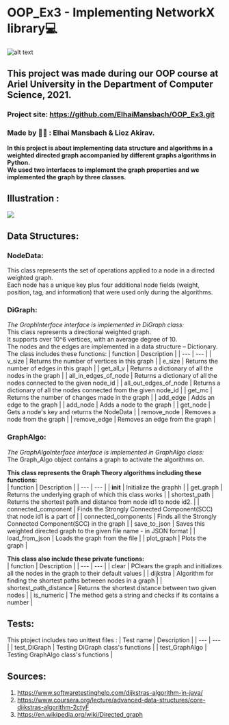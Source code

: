 # OOP_Ex3 - Implementing NetworkX library:computer:	
![alt text](https://i.ibb.co/MpFkXKD/LOGO-1.jpg)

## This project was made during our OOP course at Ariel University in the Department of Computer Science, 2021.

### Project site: https://github.com/ElhaiMansbach/OOP_Ex3.git

### Made by :student:	: Elhai Mansbach & Lioz Akirav.

**In this project is about implementing data structure and algorithms in a weighted directed graph accompanied by different graphs algorithms in Python.<br/>
We used two interfaces to implement the graph properties and we implemented the graph by three classes.<br/>**

## Illustration :


![](https://miro.medium.com/max/1228/1*OUqMXd2jmLprCqWULLll8w.gif)


## Data Structures:

### NodeData:<br/>
This class represents the set of operations applied to a node in a directed weighted graph.<br/>
Each node has a unique key plus four additional node fields (weight, position, tag, and information) that were used only during the algorithms.<br/>

### DiGraph:<br/>
*The GraphInterface interface is implemented in DiGraph class:*<br/>
This class represents a directional weighted graph.<br/>
It supports over 10^6 vertices, with an average degree of 10.<br/>
The nodes and the edges are implemented in a data structure – Dictionary.<br/>
The class includes these functions:
| function | Description |
| --- | --- |
| v_size |  Returns the number of vertices in this graph |
| e_size | Returns the number of edges in this graph |
| get_all_v | Returns a dictionary of all the nodes in the graph |
| all_in_edges_of_node | Returns a dictionary of all the nodes connected to the given node_id |
| all_out_edges_of_node | Returns a dictionary of all the nodes connected from the given node_id |
| get_mc | Returns the number of changes made in the graph |
| add_edge | Adds an edge to the graph |
| add_node | Adds a node to the graph |
| get_node | Gets a node's key and returns the NodeData |
| remove_node | Removes a node from the graph |
| remove_edge | Removes an edge from the graph |



### GraphAlgo:<br/>
*The GraphAlgoInterface interface is implemented in GraphAlgo class:*<br/>
The Graph_Algo object contains a graph to activate the algorithms on.<br/>

**This class represents the Graph Theory algorithms including these functions:**<br/>
| function | Description |
| --- | --- |
| __init__ | Initialize the graphh |
| get_graph | Returns the underlying graph of which this class works |
| shortest_path | Returns the shortest path and distance from node id1 to node id2. |
| connected_component | Finds the Strongly Connected Component(SCC) that node id1 is a part of |
| connected_components | Finds all the Strongly Connected Component(SCC) in the graph |
| save_to_json | Saves this weighted directed graph to the given file name - in JSON format |
| load_from_json | Loads the graph from the file |
| plot_graph | Plots the graph |


**This class also include these private functions:**<br/>
| function | Description |
| --- | --- |
| clear | PClears the graph and initializes all the nodes in the graph to their default values |
| dijkstra | Algorithm for finding the shortest paths between nodes in a graph |
| shortest_path_distance | Returns the shortest distance between two given nodes |
| is_numeric | The method gets a string and checks if its contains a number |



## Tests:

This ptoject includes two unittest files :
| Test name | Description |
| --- | --- |
| test_DiGraph | Testing DiGraph class's functions |
| test_GraphAlgo | Testing GraphAlgo class's functions |



 ## Sources:
 1. https://www.softwaretestinghelp.com/dijkstras-algorithm-in-java/
 2. https://www.coursera.org/lecture/advanced-data-structures/core-dijkstras-algorithm-2ctyF
 3. https://en.wikipedia.org/wiki/Directed_graph

